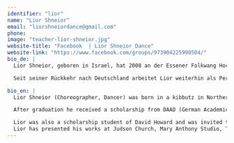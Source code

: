 ```yaml
---
identifier: "lior"
name: "Lior Shneior"
email: "liorshneiordance@gmail.com"
phone:
image: "teacher-lior-shneior.jpg"
website-title: "Facebook  | Lior Shneior Dance"
website-link: "https://www.facebook.com/groups/973904225990504/"
bio_de: |
  Lior Shneior, geboren in Israel, hat 2008 an der Essener Folkwang Hochschule die Ausbildung zum Bühnentänzer absolviert. Es folgt ein Studien-Stipendium in New York, wo er bis 2012 als selbständiger Performer und Choreograph arbeitete (Training bei David Howard und der Bill T Jones Company, Tanz in der Sokolow Theater dance company, John Byrne und Fotograf David LaChapelle).

  Seit seiner Rückkehr nach Deutschland arbeitet Lior weiterhin als Performer und Choreograph und leitet Workshops für verschiedene Zielgruppen.

bio_en: |
  Lior Shneior (Choreographer, Dancer) was born in a kibbutz in Northern Israel and graduated from Folkwang-Hochschule, Essen, Germany. There he studied with Malou Airaudo, Dominique Mercy and Lutz Forster (all founding members of Tanztheater Wuppertal – Pina Bausch).

  After graduation he received a scholarship from DAAD (German Academic Exchange Service) to choreograph and train in New York City.

  Lior was also a scholarship student of David Howard and was invited to train with Bill T. Jones dance company. Also while in NYC Lior danced for Anna Sokolow Theatre and collaborated with John Byrne and photographer David Lachapelle.
  Lior has presented his works at Judson Church, Mary Anthony Studio, The New York Dance Festival at Riverside Theater, the 92nd Street Y, Proctors Theater, The wild Project, CPR - Brooklyn. Lior currently lives in Berlin where he continue his choreographic work and teaches classes and Workshops.
---
```

